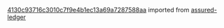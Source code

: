 [4130c93716c3010c7f9e4b1ec13a69a7287588aa](https://github.com/insolar/assured-ledger/commit/4130c93716c3010c7f9e4b1ec13a69a7287588aa) imported from [assured-ledger](https://github.com/insolar/assured-ledger)
